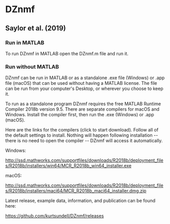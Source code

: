# DZnmf 

## Saylor et al. (2019)

### Run in MATLAB

To run DZnmf in MATLAB open the DZnmf.m file and run it.

### Run without MATLAB

DZnmf can be run in MATLAB or as a standalone .exe file (Windows) or .app file (macOS) that can be used without having a MATLAB license. The file can be run from your computer's Desktop, or wherever you choose to keep it. 

To run as a standalone program DZnmf requires the free MATLAB Runtime Compiler 2018b version 9.5. There are separate compilers for macOS and Windows. Install the compiler first, then run the .exe (Windows) or .app (macOS).

Here are the links for the compilers (click to start download). Follow all of the default settings to install. Nothing will happen following installation -- there is no need to open the compiler -- DZnmf will access it automatically.

Windows:

http://ssd.mathworks.com/supportfiles/downloads/R2018b/deployment_files/R2018b/installers/win64/MCR_R2018b_win64_installer.exe

macOS:

http://ssd.mathworks.com/supportfiles/downloads/R2018b/deployment_files/R2018b/installers/maci64/MCR_R2018b_maci64_installer.dmg.zip

Latest release, example data, information, and publication can be found here: 

https://github.com/kurtsundell/DZnmf/releases
